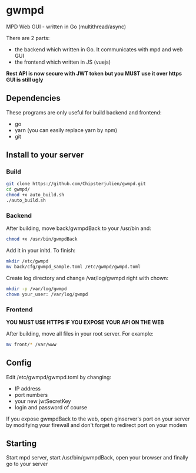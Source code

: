 # gwmpd
MPD Web GUI - written in Go (multithread/async)

There are 2 parts:
* the backend which written in Go. It communicates with mpd and web GUI
* the frontend which written in JS (vuejs)

__Rest API is now secure with JWT token but you MUST use it over https__  
__GUI is still ugly__

## Dependencies
These programs are only useful for build backend and frontend:
* go
* yarn (you can easily replace yarn by npm)
* git

## Install to your server
### Build
```sh
git clone https://github.com/Chipsterjulien/gwmpd.git
cd gwmpd/
chmod +x auto_build.sh
./auto_build.sh
```

### Backend
After building, move back/gwmpdBack to your /usr/bin and:
```sh
chmod +x /usr/bin/gwmpdBack
```

Add it in your initd.
To finish:
```sh
mkdir /etc/gwmpd
mv back/cfg/gwmpd_sample.toml /etc/gwmpd/gwmpd.toml
```

Create log directory and change /var/log/gwmpd right with chown:
```sh
mkdir -p /var/log/gwmpd
chown your_user: /var/log/gwmpd
```

### Frontend
__YOU MUST USE HTTPS IF YOU EXPOSE YOUR API ON THE WEB__

After building, move all files in your root server. For example:
```sh
mv front/* /var/www
```

## Config
Edit /etc/gwmpd/gwmpd.toml by changing:
* IP address
* port numbers
* your new jwtSecretKey
* login and password of course

If you expose gwmpdBack to the web, open ginserver's port on your server by modifying your firewall and don't forget to redirect port on your modem

## Starting
Start mpd server, start /usr/bin/gwmpdBack, open your browser and finally go to your server
